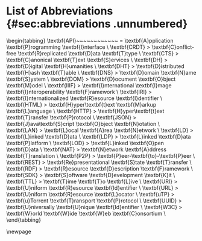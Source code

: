 # List of Abbreviations {#sec:abbreviations .unnumbered}

\begin{tabbing}
\textbf{API}~~~~~~~~~~~~ \= \textbf{A}pplication \textbf{P}rogramming \textbf{I}nterface \\
\textbf{CRDT}   \> \textbf{C}onflict-free \textbf{R}replicated \textbf{D}ata \textbf{T}type \\
\textbf{CTS}    \> \textbf{C}anonical \textbf{T}ext \textbf{S}ervices \\
\textbf{DH}     \> \textbf{D}igital \textbf{H}umanities \\
\textbf{DHT}    \> \textbf{D}istributed \textbf{H}ash \textbf{T}able \\
\textbf{DNS}    \> \textbf{D}omain \textbf{N}ame \textbf{S}ystem \\
\textbf{DOM}    \> \textbf{D}ocument \textbf{O}bject \textbf{M}odel \\
\textbf{IIIF}   \> \textbf{I}nternational \textbf{I}mage \textbf{I}nteroperability \textbf{F}ramework \\
\textbf{IRI}    \> \textbf{I}nternationalized \textbf{R}esource \textbf{I}dentifier \\
\textbf{HTML}   \> \textbf{H}yper\textbf{t}ext \textbf{M}arkup \textbf{L}anguage \\
\textbf{HTTP}   \> \textbf{H}yper\textbf{t}ext \textbf{T}ransfer \textbf{P}rotocol \\
\textbf{JSON}   \> \textbf{J}ava\textbf{S}cript \textbf{O}bject \textbf{N}otation \\  
\textbf{LAN}    \> \textbf{L}ocal \textbf{A}rea \textbf{N}etwork \\
\textbf{LD}     \> \textbf{L}inked \textbf{D}ata \\
\textbf{LDP}    \> \textbf{L}inked \textbf{D}ata \textbf{P}latform \\
\textbf{LOD}    \> \textbf{L}inked \textbf{O}pen \textbf{D}ata \\
\textbf{NAT}    \> \textbf{N}etwork \textbf{A}ddress \textbf{T}ranslation \\
\textbf{P2P}    \> \textbf{P}eer-\textbf{to}-\textbf{P}eer \\
\textbf{REST}   \> \textbf{Re}presentational \textbf{S}tate \textbf{T}ransfer \\
\textbf{RDF}    \> \textbf{R}esource \textbf{D}escription \textbf{F}ramework \\
\textbf{SDK}    \> \textbf{S}oftware \textbf{D}evelopment \textbf{K}it \\
\textbf{TTL}    \> \textbf{T}ime \textbf{T}o \textbf{L}ive \\
\textbf{URI}    \> \textbf{U}niform \textbf{R}esource \textbf{Id}entifier \\
\textbf{URL}    \> \textbf{U}niform \textbf{R}esource \textbf{L}ocator \\
\textbf{uTP}    \> \textbf{u}Torrent \textbf{T}ransport \textbf{P}rotocol \\
\textbf{UUID}   \> \textbf{U}niversally \textbf{U}nique \textbf{Id}entifier \\
\textbf{W3C}    \> \textbf{W}orld \textbf{W}ide \textbf{W}eb \textbf{C}onsortium \\
\end{tabbing}

\newpage
